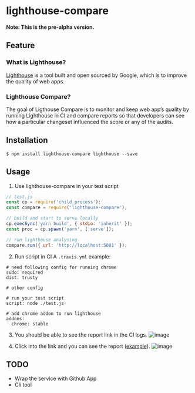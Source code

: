 # lighthouse-compare

**Note: This is the pre-alpha version.**

## Feature

### What is Lighthouse?
[Lighthouse](https://developers.google.com/web/tools/lighthouse/) is a tool built and open sourced by Google, which is to improve the quality of web apps.

### Lighthouse Compare?
The goal of Ligthouse Compare is to monitor and keep web app’s quality by running Lighthouse in CI and compare reports so that developers can see how a particular changeset influenced the score or any of the audits.

## Installation
```
$ npm install lighthouse-compare lighthouse --save
```

## Usage
1. Use lighthouse-compare in your test script
```JavaScript
// test.js
const cp = require('child_process');
const compare = require('lighthouse-compare');

// build and start to serve locally
cp.execSync('yarn build', { stdio: 'inherit' });
const proc = cp.spawn('yarn', ['serve']);

// run lighthouse analysing
compare.run({ url: 'http://localhost:5001' });
```

2. Run script in CI
A `.travis.yml` example:
```
# need following config for running chrome
sudo: required
dist: trusty

# other config

# run your test script
script: node ./test.js

# add chrome addon to run lighthouse
addons:
  chrome: stable
```

3. You should be able to see the report link in the CI logs.
![image](https://user-images.githubusercontent.com/4938243/50292010-03222980-04ab-11e9-9bc4-7c0228101a74.png)

4. Click into the link and you can see the report ([example](https://lighthouse-compare-service.herokuapp.com/app/yuhaoju/lc-test-app/report/166470060)).
![image](https://user-images.githubusercontent.com/4938243/50293506-bb9d9c80-04ae-11e9-9d0b-7d762eae94f8.png)

## TODO

- Wrap the service with Github App
- Cli tool
